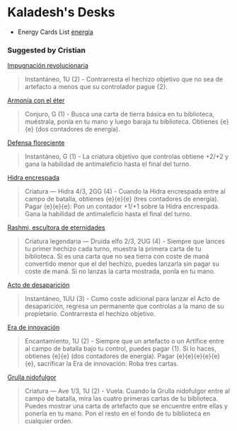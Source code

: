 Kaladesh's Desks
====
* Energy Cards List [energía][5]

### Suggested by Cristian

[Impugnación revolucionaria](http://magiccards.info/kld/es/61.html)
> Instantáneo, 1U (2) - Contrarresta el hechizo objetivo que no sea de artefacto a menos que su controlador pague {2}.

[Armonía con el éter](http://magiccards.info/kld/es/145.html)
> Conjuro, G (1) - Busca una carta de tierra básica en tu biblioteca, muéstrala, ponla en tu mano y luego baraja tu biblioteca. Obtienes {e}{e} (dos contadores de energía).

[Defensa floreciente](http://magiccards.info/kld/es/146.html)
> Instantáneo, G (1) - La criatura objetivo que controlas obtiene +2/+2 y gana la habilidad de antimaleficio hasta el final del turno.

[Hidra encrespada](http://magiccards.info/kld/es/147.html)
> Criatura — Hidra 4/3, 2GG (4) - Cuando la Hidra encrespada entre al campo de batalla, obtienes {e}{e}{e} (tres contadores de energía). Pagar {e}{e}{e}: Pon un contador +1/+1 sobre la Hidra encrespada. Gana la habilidad de antimaleficio hasta el final del turno.

[Rashmi, escultora de eternidades](http://magiccards.info/kld/es/184.html)
> Criatura legendaria — Druida elfo 2/3, 2UG (4) - Siempre que lances tu primer hechizo cada turno, muestra la primera carta de tu biblioteca. Si es una carta que no sea tierra con coste de maná convertido menor que el del hechizo, puedes lanzarla sin pagar su coste de maná. Si no lanzas la carta mostrada, ponla en tu mano.

[Acto de desaparición](http://magiccards.info/kld/es/43.html)
> Instantáneo, 1UU (3) - Como coste adicional para lanzar el Acto de desaparición, regresa un permanente que controlas a la mano de su propietario. Contrarresta el hechizo objetivo.

[Era de innovación](http://magiccards.info/kld/es/45.html)
> Encantamiento, 1U (2) - Siempre que un artefacto o un Artífice entre al campo de batalla bajo tu control, puedes pagar {1}. Si lo haces, obtienes {e}{e} (dos contadores de energía). Pagar {e}{e}{e}{e}{e}{e}, sacrificar la Era de innovación: Roba tres cartas.

[Grulla nidofulgor](http://magiccards.info/kld/es/50.html)
> Criatura — Ave 1/3, 1U (2) - Vuela. Cuando la Grulla nidofulgor entre al campo de batalla, mira las cuatro primeras cartas de tu biblioteca. Puedes mostrar una carta de artefacto que se encuentre entre ellas y ponerla en tu mano. Pon el resto en el fondo de tu biblioteca en cualquier orden.



[1]: http://legitmtg.com/competitive/kaladesh-limited-charging-rhinos-and-charging-rhinos-with-energy/
[2]: https://www.reddit.com/r/magicduels/comments/54yhux/rough_draft_simic_energyartifact_deck_to_bring_in/
[3]: https://www.reddit.com/r/Magicdeckbuilding/search?q=kaladesh%2Benergy&sort=relevance&restrict_sr=on&t=all
[4]: http://www.gatheringmagic.com/magic-the-classroom-the-rule-of-nine/
[5]: http://mythicspoiler.com/kld/energy.html
[6]: http://magic.wizards.com/en/articles/archive/how-play-limited/color-pairs-kaladesh-2016-10-04
